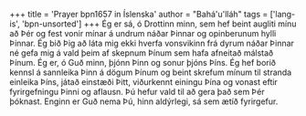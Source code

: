 +++
title = 'Prayer bpn1657 in Íslenska'
author = "Bahá'u'lláh"
tags = ['lang-is', 'bpn-unsorted']
+++
Ég er sá, ó Drottinn minn, sem hef beint augliti mínu að Þér og fest vonir mínar á undrum náðar Þinnar og opinberunum hylli Þinnar. Ég bið Þig að láta mig ekki hverfa vonsvikinn frá dyrum náðar Þinnar né gefa mig á vald þeim af skepnum Þínum sem hafa afneitað málstað Þínum.
Ég er, ó Guð minn, þjónn Þinn og sonur þjóns Þíns. Ég hef borið kennsl á sannleika Þinn á dögum Þínum og beint skrefum mínum til stranda einleika Þíns, játað einstæði Þitt, viðurkennt ein­ingu Þína og vonast eftir fyrirgefningu Þinni og aflausn. Þú hefur vald til að gera það sem Þér þóknast. Enginn er Guð nema Þú, hinn aldýrlegi, sá sem ætíð fyrirgefur.

